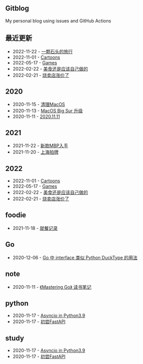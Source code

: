 ## Gitblog
My personal blog using issues and GitHub Actions
## 最近更新
- 2022-11-22 - [一颗石头的旅行](https://github.com/bonfy/gitblog/issues/15)
- 2022-11-01 - [Cartoons](https://github.com/bonfy/gitblog/issues/14)
- 2022-05-17 - [Games](https://github.com/bonfy/gitblog/issues/13)
- 2022-02-22 - [美食还是应该自己做的](https://github.com/bonfy/gitblog/issues/12)
- 2022-02-21 - [烧卖店涨价了](https://github.com/bonfy/gitblog/issues/11)
## 2020
- 2020-11-15 - [清理MacOS](https://github.com/bonfy/gitblog/issues/4)
- 2020-11-13 - [MacOS Big Sur 升级](https://github.com/bonfy/gitblog/issues/3)
- 2020-11-11 - [2020.11.11](https://github.com/bonfy/gitblog/issues/1)
## 2021
- 2021-11-22 - [新款MBP入手](https://github.com/bonfy/gitblog/issues/10)
- 2021-11-20 - [上海拍牌](https://github.com/bonfy/gitblog/issues/9)
## 2022
- 2022-11-01 - [Cartoons](https://github.com/bonfy/gitblog/issues/14)
- 2022-05-17 - [Games](https://github.com/bonfy/gitblog/issues/13)
- 2022-02-22 - [美食还是应该自己做的](https://github.com/bonfy/gitblog/issues/12)
- 2022-02-21 - [烧卖店涨价了](https://github.com/bonfy/gitblog/issues/11)
## foodie
- 2021-11-18 - [就餐记录](https://github.com/bonfy/gitblog/issues/8)
## Go
- 2020-12-06 - [Go 中 interface 类似 Python DuckType 的用法](https://github.com/bonfy/gitblog/issues/7)
## note
- 2020-11-11 - [《Mastering Go》 读书笔记](https://github.com/bonfy/gitblog/issues/2)
## python
- 2020-11-17 - [Asyncio in Python3.9](https://github.com/bonfy/gitblog/issues/6)
- 2020-11-17 - [初尝FastAPI](https://github.com/bonfy/gitblog/issues/5)
## study
- 2020-11-17 - [Asyncio in Python3.9](https://github.com/bonfy/gitblog/issues/6)
- 2020-11-17 - [初尝FastAPI](https://github.com/bonfy/gitblog/issues/5)
